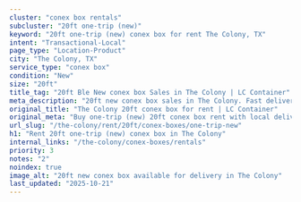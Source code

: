 ```yaml
---
cluster: "conex box rentals"
subcluster: "20ft one-trip (new)"
keyword: "20ft one-trip (new) conex box for rent The Colony, TX"
intent: "Transactional-Local"
page_type: "Location-Product"
city: "The Colony, TX"
service_type: "conex box"
condition: "New"
size: "20ft"
title_tag: "20ft Ble New conex box Sales in The Colony | LC Container"
meta_description: "20ft new conex box sales in The Colony. Fast delivery, competitive pricing. Serving conex boxes area. Quote ID: CJV. Call (214) 524-4168 for your free quote today."
original_title: "The Colony 20ft conex box for rent | LC Container"
original_meta: "Buy one-trip (new) 20ft conex box rent with local delivery in The Colony, TX. LC Container — local Since 2003. Request a fast quote today."
url_slug: "/the-colony/rent/20ft/conex-boxes/one-trip-new"
h1: "Rent 20ft one-trip (new) conex box in The Colony"
internal_links: "/the-colony/conex-boxes/rentals"
priority: 3
notes: "2"
noindex: true
image_alt: "20ft new conex box available for delivery in The Colony"
last_updated: "2025-10-21"
---
```


<!-- TODO: Add unique city/inventory copy, images, and internal links here. -->
